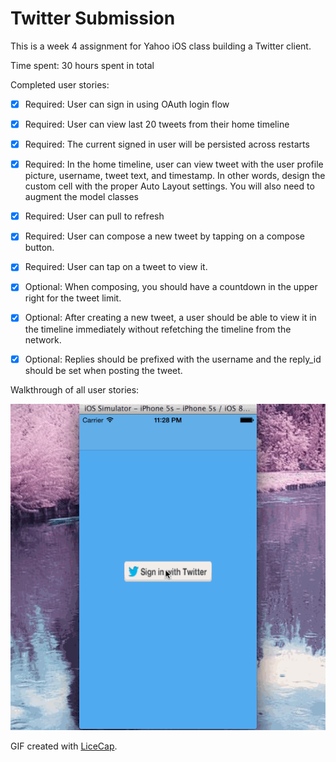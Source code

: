# Twitter Submission

This is a week 4 assignment for Yahoo iOS class building a Twitter client.

Time spent: 30 hours spent in total

Completed user stories:

 * [x] Required: User can sign in using OAuth login flow
 * [x] Required: User can view last 20 tweets from their home timeline
 * [x] Required: The current signed in user will be persisted across restarts
 * [x] Required: In the home timeline, user can view tweet with the user profile picture, username, tweet text, and timestamp. In other words, design the custom cell with the proper Auto Layout settings. You will also need to augment the model classes
 * [x] Required: User can pull to refresh
 * [x] Required: User can compose a new tweet by tapping on a compose button.
 * [x] Required: User can tap on a tweet to view it.
 
 * [x] Optional: When composing, you should have a countdown in the upper right for the tweet limit.
 * [x] Optional: After creating a new tweet, a user should be able to view it in the timeline immediately without refetching the timeline from the network.
 * [x] Optional: Replies should be prefixed with the username and the reply_id should be set when posting the tweet.
   
Walkthrough of all user stories:

![Video Walkthrough](Twitter.gif)

GIF created with [LiceCap](http://www.cockos.com/licecap/).
